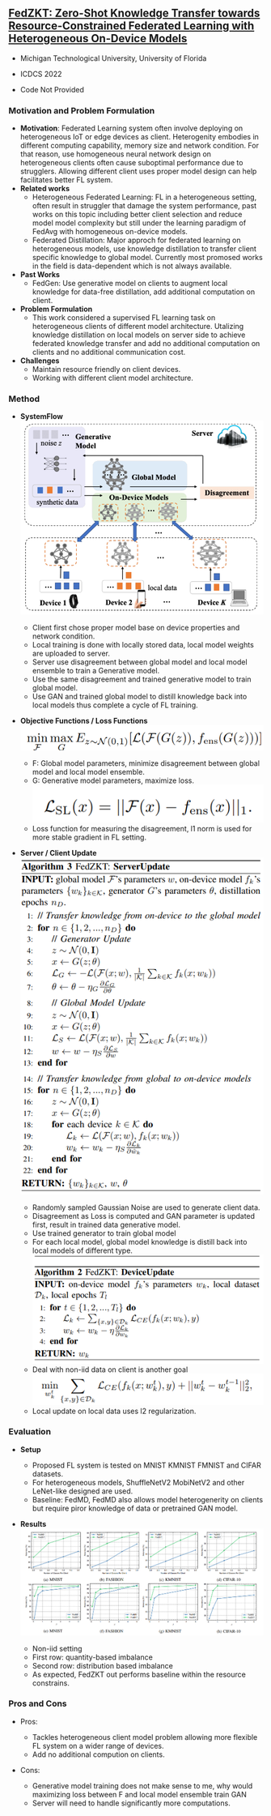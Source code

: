 ## [FedZKT: Zero-Shot Knowledge Transfer towards Resource-Constrained Federated Learning with Heterogeneous On-Device Models](https://arxiv.org/pdf/2109.03775.pdf)

* Michigan Technological University, University of Florida

* ICDCS 2022

* Code Not Provided

### Motivation and Problem Formulation

* **Motivation**: Federated Learning system often involve deploying on heterogeneous IoT or edge devices as client. Heterogenity embodies in different computing capability, memory size and network condition. For that reason, use homogeneous neural network design on heterogeneous clients often cause suboptimal performance due to strugglers. Allowing different client uses proper model design can help facilitates better FL system.
* **Related works**
  * Heterogeneous Federated Learning: FL in a heterogeneous setting, often result in struggler that damage the system performance, past works on this topic including better client selection and reduce model model complexity but still under  the learning paradigm of FedAvg with homogeneous on-device models.
  * Federated Distillation: Major approch for federated learning on heterogeneous models, use knowledge distillation to transfer client specific knowledge to global model. Currently most promosed works in the field is data-dependent which is not always available.
* **Past Works**
  * FedGen: Use generative model on clients to augment local knowledge for data-free distillation, add additional computation on client.
* **Problem Formulation**
  * This work considered a supervised FL learning task on heterogeneous clients of different model architecture. Utalizing knowledge distillation on local models on server side to achieve federated knowledge transfer and add no additional computation on clients and no additional communication cost.
* **Challenges**
  * Maintain resource friendly on client devices.
  * Working with different client model architecture.

### Method
* **SystemFlow** \
![Systemflow](./Systemflow.PNG)
  * Client first chose proper model base on device properties and network condition.
  * Local training is done with locally stored data, local model weights are uploaded to server.
  * Server use disagreement between global model and local model ensemble to train a Generative model.
  * Use the same disagreement and trained generative model to train global model.
  * Use GAN and trained global model to distill knowledge back into local models thus complete a cycle of FL training.
  

* **Objective Functions / Loss Functions** \
![ObjectiveFunction](./objectiveFunction.PNG)
  * F: Global model parameters, minimize disagreement between global model and local model ensemble.
  * G: Generative model parameters, maximize loss.
![Loss1](Loss1.PNG)
  * Loss function for measuring the disagreement, l1 norm is used for more stable gradient in FL setting.

* **Server / Client Update**  \
![ServerUpdate](./ServerUpdate.PNG)
  * Randomly sampled Gaussian Noise are used to generate client data.
  * Disagreement as Loss is computed and GAN parameter is updated first, result in trained data generative model.
  * Use trained generator to train global model
  * For each local model, global model knowledge is distill back into local models of different type.  \
![ClientUpdate](./ClientUpdate.PNG)
  * Deal with non-iid data on client is another goal \
![LocalUpdate](./LocalUpdate.PNG)
  * Local update on local data uses l2 regularization.


### Evaluation
* **Setup**
  * Proposed FL system is tested on MNIST KMNIST FMNIST and CIFAR datasets.
  * For heterogeneous models, ShuffleNetV2 MobiNetV2 and other LeNet-like designed are used.
  * Baseline: FedMD, FedMD also allows model heterogenerity on clients but require piror knowledge of data or pretrained GAN model.

* **Results**  \
![Results](./Results.PNG)
  * Non-iid setting
  * First row: quantity-based imbalance
  * Second row: distribution based imbalance
  * As expected, FedZKT out performs baseline within the resource constrains.





### Pros and Cons

* Pros:
  * Tackles heterogeneous client model problem allowing more flexible FL system on a wider range of devices.
  * Add no additional compution on clients.


* Cons:
  * Generative model training does not make sense to me, why would maximizing loss between F and local model ensemble train GAN
  * Server will need to handle significantly more computations.

































